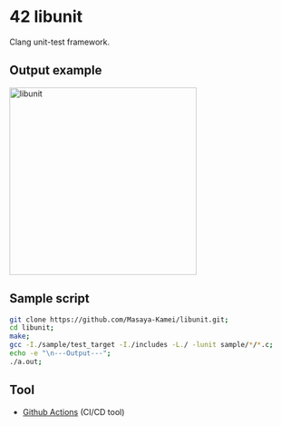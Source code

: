 # 42 libunit

Clang unit-test framework.

## Output example

<img width="330" alt="libunit" src="https://user-images.githubusercontent.com/50983708/155824140-2146b850-3a5c-45a9-8741-856f00db62cc.png">

## Sample script

```zsh
git clone https://github.com/Masaya-Kamei/libunit.git;
cd libunit;
make;
gcc -I./sample/test_target -I./includes -L./ -lunit sample/*/*.c;
echo -e "\n---Output---";
./a.out;
```

## Tool

- [Github Actions](https://docs.github.com/ja/actions) (CI/CD tool)
